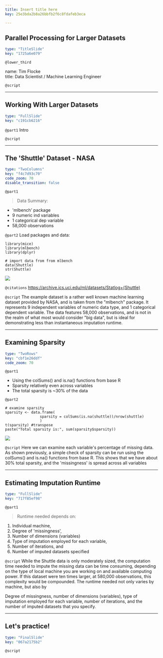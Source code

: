 ```yaml
---
title: Insert title here
key: 25e3bda2b8a26bbfb2f6c8fdafeb3eca

---
```

## Parallel Processing for Larger Datasets

```yaml
type: "TitleSlide"
key: "1725a6e079"
```

`@lower_third`

name: Tim Flocke	
title: Data Scientist / Machine Learning Engineer


`@script`



---
## Working With Larger Datasets

```yaml
type: "FullSlide"
key: "c191cb6216"
```

`@part1`
Intro


`@script`



---
## The 'Shuttle' Dataset - NASA

```yaml
type: "TwoColumns"
key: "f4c7d93c70"
code_zoom: 70
disable_transition: false
```

`@part1`
> Data Summary:

- 'mlbench' package
- 9 numeric ind variables
- 1 categorical dep variable
- 58,000 observations


`@part2`
Load packages and data:
```{r}
library(mice)
library(mlbench)
library(dplyr)

# import data from from mlbench
data(Shuttle)
str(Shuttle)
```
![](https://assets.datacamp.com/production/repositories/4850/datasets/9e7146d75d014ca189068ed36a7dbe3363163b3f/str_data.PNG)


`@citations`
https://archive.ics.uci.edu/ml/datasets/Statlog+(Shuttle)


`@script`
The example dataset is a rather well known machine learning dataset provided by NASA, and is taken from the "mlbench" package. It represents 9 independent variables of numeric data type, and 1 categorical dependent variable. The data features 58,000 observations, and is not in the realm of what most would consider "big data", but is ideal for demonstrating less than instantaneous imputation runtime.


---
## Examining Sparsity

```yaml
type: "TwoRows"
key: "cbf1e26ddf"
code_zoom: 70
```

`@part1`
- Using the colSums() and is.na() functions from base R 
- Sparsity relatively even across variables
- The total sparsity is ~30% of the data


`@part2`
```{r}
# examine sparsity
sparsity <- data.frame(
                sparsity = colSums(is.na(shuttle))/nrow(shuttle)
                )
t(sparsity) #transpose
paste("Total sparsity is:", sum(sparsity$sparsity))
```
![](https://assets.datacamp.com/production/repositories/4850/datasets/cd044c4de2d7aa93d04c8bdc11fde7c841834d10/sparsity.PNG)


`@script`
Here we can examine each variable's percentage of missing data. As shown previously, a simple check of sparsity can be run using the colSums() and is.na() functions from base R. This shows that we have about 30% total sparsity, and the 'missingness' is spread across all variables


---
## Estimating Imputation Runtime

```yaml
type: "FullSlide"
key: "717f85ef98"
```

`@part1`
> Runtime needed depends on:

1. Individual machine,
2. Degree of 'missingness', 
3. Number of dimensions (variables)
4. Type of imputation employed for each variable, 
5. Number of iterations, and 
6. Number of imputed datasets specified


`@script`
While the Shuttle data is only moderately sized, the computation time needed to impute the missing data can be time consuming, depending on the type of local machine you are working on and available computing power. If this dataset were ten times larger, at 580,000 observations, this complexity would be compounded. The runtime needed not only varies by machine, but also by

Degree of missingness, number of dimensions (variables), type of imputation employed for each variable, number of iterations, and the number of imputed datasets that you specify.


---
## Let's practice!

```yaml
type: "FinalSlide"
key: "067a2175b2"
```

`@script`


